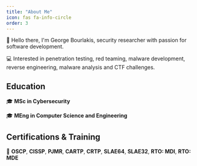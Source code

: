 ```yaml
---
title: "About Me"
icon: fas fa-info-circle
order: 3
---
```


:wave: Hello there, I'm George Bourlakis, security researcher with passion for software development.

:computer: Interested in penetration testing, red teaming, malware development, reverse engineering, malware analysis and CTF challenges.

## Education

:mortar_board: <b>MSc in Cybersecurity</b>

:mortar_board: <b>MEng in Computer Science and Engineering</b>

## Certifications & Training

:dart: <b>OSCP</b>, <b>CISSP</b>, <b>PJMR</b>, <b>CARTP</b>, <b>CRTP</b>, <b>SLAE64</b>, <b>SLAE32</b>, <b>RTO: MDI</b>, <b>RTO: MDE</b>  

<!-- Comment out HTB and THM profiles

<div style="width:31%;text-align: left;">
    <h3>HackTheBox Profile</h3>
    <a href="https://app.hackthebox.com/users/401452" target="_blank"><img src="https://www.hackthebox.eu/badge/image/401452" alt="Hack The Box"></a></div>

- <b>Pro Labs: Dante</b>

<div style="width:34%;text-align: left;">
    <h3>TryHackMe Profile</h3>
    <a href="https://tryhackme.com/p/geobour98" target="_blank"><img src="https://tryhackme-badges.s3.amazonaws.com/geobour98.png" alt="TryHackMe"></a>
</div>


- <b>Throwback Network (Attacking Windows Active Directory)</b>

-->
